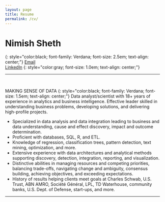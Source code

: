 ```yaml
---
layout: page
title: Resume
permalink: /cv/
---
```



# Nimish Sheth
{: style="color:black; font-family: Verdana; font-size: 2.5em; text-align: center;"}
[Email](nimisheth@gmail.com)<br>
[LinkedIn](www.linkedin.com/in/shethn)
{: style="color:gray; font-size: 1.0em; text-align: center;"}
- - - - 
<br>

MAKING SENSE OF DATA
{: style="color:black; font-family: Verdana; font-size: 1.5em; text-align: center;"}
Data analyst/scientist with 18+ years of experience in analytics and business intelligence. Effective leader skilled in understanding business problems, developing solutions, and delivering high-profile projects.

- Specialized in data analysis and data integration leading to business and data understanding, cause and effect discovery, impact and outcome determination. 
- Proficient with databases, SQL, R, and ETL.
- Knowledge of regression, classification trees, pattern detection, text mining, optimization, and more.
- Extensive experience with data architectures and analytical methods supporting discovery, detection, integration, reporting, and visualization.
- Distinctive abilities in managing resources and competing priorities, balancing trade-offs, navigating change and ambiguity, consensus building, achieving objectives, and exceeding expectations.
- History of results helping clients meet goals at Charles Schwab, U.S. Trust, ABN AMRO, Société Général, LPL, TD Waterhouse, community banks, U.S. Dept. of Defense, start-ups, and more.

- - - -
